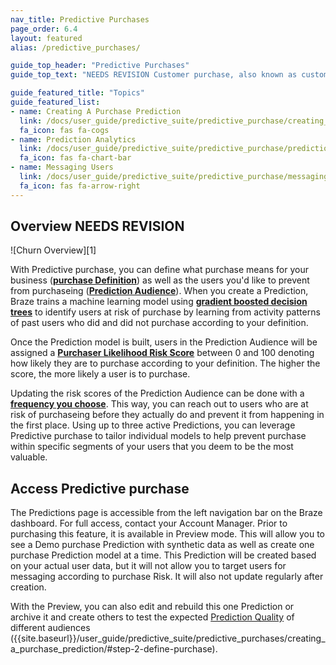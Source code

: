 ```yaml
---
nav_title: Predictive Purchases
page_order: 6.4
layout: featured
alias: /predictive_purchases/

guide_top_header: "Predictive Purchases"
guide_top_text: "NEEDS REVISION Customer purchase, also known as customer turnover or client loss, is one of the most important metrics for growing businesses to consider. Having the right tools to address purchase is crucial in minimizing loss and maximizing customer retention. To get a jump on these potentially purchaseing users, Braze offers Predictive purchase, providing a proactive approach toward minimizing future purchase."

guide_featured_title: "Topics"
guide_featured_list:
- name: Creating A Purchase Prediction
  link: /docs/user_guide/predictive_suite/predictive_purchase/creating_a_purchase_prediction/
  fa_icon: fas fa-cogs
- name: Prediction Analytics
  link: /docs/user_guide/predictive_suite/predictive_purchase/prediction_analytics/
  fa_icon: fas fa-chart-bar
- name: Messaging Users
  link: /docs/user_guide/predictive_suite/predictive_purchase/messaging_users/
  fa_icon: fas fa-arrow-right
---
```


## Overview NEEDS REVISION

![Churn Overview][1]

With Predictive purchase, you can define what purchase means for your business (__[purchase Definition]({{site.baseurl}}/user_guide/predictive_suite/predictive_purchase/creating_a_purchase_prediction/#step-2-define-purchase)__) as well as the users you'd like to prevent from purchaseing (__[Prediction Audience]({{site.baseurl}}/user_guide/predictive_suite/predictive_purchase/creating_a_purchase_prediction/#step-3-filter-your-prediction-audience)__). When you create a Prediction, Braze trains a machine learning model using __[gradient boosted decision trees](https://en.wikipedia.org/wiki/Gradient_boosting)__ to identify users at risk of purchase by learning from activity patterns of past users who did and did not purchase according to your definition.

Once the Prediction model is built, users in the Prediction Audience will be assigned a __[Purchaser Likelihood Risk Score]({{site.baseurl}}/user_guide/predictive_suite/predictive_purchases/prediction_analytics/#purchase_score)__ between 0 and 100 denoting how likely they are to purchase according to your definition. The higher the score, the more likely a user is to purchase. 

Updating the risk scores of the Prediction Audience can be done with a __[frequency you choose]({{site.baseurl}}/user_guide/predictive_suite/predictive_purchases/creating_a_purchase_prediction/#step-3-choose-the-update-frequency-for-purchase-predictions)__. This way, you can reach out to users who are at risk of purchaseing before they actually do and prevent it from happening in the first place. Using up to three active Predictions, you can leverage Predictive purchase to tailor individual models to help prevent purchase within specific segments of your users that you deem to be the most valuable.

## Access Predictive purchase

The Predictions page is accessible from the left navigation bar on the Braze dashboard. For full access, contact your Account Manager. Prior to purchasing this feature, it is available in Preview mode. This will allow you to see a Demo purchase Prediction with synthetic data as well as create one purchase Prediction model at a time. This Prediction will be created based on your actual user data, but it will not allow you to target users for messaging according to purchase Risk. It will also not update regularly after creation.

With the Preview, you can also edit and rebuild this one Prediction or archive it and create others to test the expected [Prediction Quality]({{site.baseurl}}/user_guide/predictive_suite/predictive_purchase/prediction_analytics/prediction_quality/) of different audiences ({{site.baseurl}}/user_guide/predictive_suite/predictive_purchases/creating_a_purchase_prediction/#step-2-define-purchase).

<br><br>

